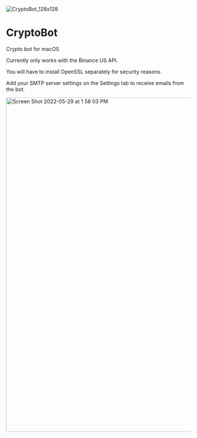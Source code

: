 ![CryptoBot_128x128](https://user-images.githubusercontent.com/920149/170891741-961fd4cf-22ec-4642-827a-4c575ae9750f.png)

# CryptoBot

Crypto bot for macOS

Currently only works with the Binance US API.

You will have to install OpenSSL separately for security reasons.

Add your SMTP server settings on the Settings tab to receive emails from the bot.

<img width="912" alt="Screen Shot 2022-05-29 at 1 58 03 PM" src="https://user-images.githubusercontent.com/920149/170891214-4cbda088-e984-4452-9ae7-ae3c06331843.png">
